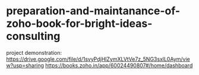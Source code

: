 # preparation-and-maintanance-of-zoho-book-for-bright-ideas-consulting
project demonstration: https://drive.google.com/file/d/1svyPdjHlZymXLVtVe7z_5NG3sxlL0Aym/view?usp=sharing
https://books.zoho.in/app/60024490807#/home/dashboard
